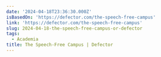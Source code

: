 ```yaml
---
date: '2024-04-18T23:36:30.000Z'
isBasedOn: 'https://defector.com/the-speech-free-campus'
link: 'https://defector.com/the-speech-free-campus'
slug: 2024-04-18-the-speech-free-campus-or-defector
tags:
  - Academia
title: The Speech-Free Campus | Defector
---
```


